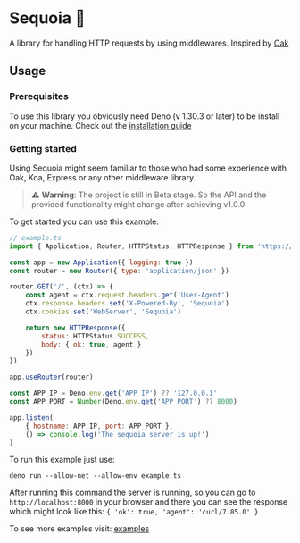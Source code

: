 # Sequoia 🦕

A library for handling HTTP requests by using middlewares. Inspired by [Oak](https://github.com/oakserver/oak)

## Usage

### Prerequisites

To use this library you obviously need Deno (v 1.30.3 or later) to be install on your machine. Check out the [installation guide](https://deno.land/manual@v1.30.3/getting_started/installation)

### Getting started

Using Sequoia might seem familiar to those who had some experience with Oak, Koa, Express or any other middleware library.

> ⚠️ **Warning**: The project is still in Beta stage. So the API and the provided functionality might change after achieving v1.0.0

To get started you can use this example:
```javascript
// example.ts
import { Application, Router, HTTPStatus, HTTPResponse } from 'https://deno.land/x/sequoia/mod.ts'

const app = new Application({ logging: true })
const router = new Router({ type: 'application/json' })

router.GET('/', (ctx) => {
    const agent = ctx.request.headers.get('User-Agent')
    ctx.response.headers.set('X-Powered-By', 'Sequoia')
    ctx.cookies.set('WebServer', 'Sequoia')

    return new HTTPResponse({
        status: HTTPStatus.SUCCESS,
        body: { ok: true, agent }
    })
})

app.useRouter(router)

const APP_IP = Deno.env.get('APP_IP') ?? '127.0.0.1'
const APP_PORT = Number(Deno.env.get('APP_PORT') ?? 8000)

app.listen(
    { hostname: APP_IP, port: APP_PORT },
    () => console.log('The sequoia server is up!')
)
```

To run this example just use:

`deno run --allow-net --allow-env example.ts`

After running this command the server is running, so you can go to `http://localhost:8000` in your browser and there you can see the response which might look like this: `{ 'ok': true, 'agent': 'curl/7.85.0' }`

To see more examples visit: [examples](https://github.com/len0xx/sequoia/blob/main/examples)
